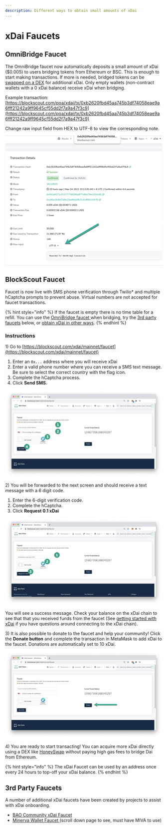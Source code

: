 ```yaml
---
description: Different ways to obtain small amounts of xDai
---
```


# xDai Faucets

## OmniBridge Faucet

The OmniBridge faucet now automatically deposits a small amount of xDai \($0.005\) to users bridging tokens from Ethereum or BSC. This is enough to start making transactions. If more is needed, bridged tokens can be [swapped on a DEX](../../about-xdai/project-spotlights/#defi) for additional xDai. Only empty wallets \(non-contract wallets with a 0 xDai balance\) receive xDai when bridging. 

Example transaction: [https://blockscout.com/poa/xdai/tx/0xb2620fbd45aa745b3df74058eae9a6fff21242a9ff9645cf55dd2f7a9a47f3c9](https://blockscout.com/poa/xdai/tx/0xb2620fbd45aa745b3df74058eae9a6fff21242a9ff9645cf55dd2f7a9a47f3c9)

Change raw input field from HEX to UTF-8 to view the corresponding note. 

![](../../.gitbook/assets/omni-capture.png)

## BlockScout Faucet

Faucet is now live with SMS phone verification through Twilio\* and multiple hCaptcha prompts to prevent abuse. Virtual numbers are not accepted for faucet transactions.

{% hint style="info" %}
If the faucet is empty there is no time table for a refill. You can use the [OmniBridge faucet ](xdai-faucet.md#blockscout-faucet)when bridging, try the [3rd party faucets](xdai-faucet.md#3rd-party-faucets) below, or [obtain xDai in other ways](../getting-started-with-xdai.md#2-get-a-little-xdai).
{% endhint %}

### Instructions

1\) Go to [https://blockscout.com/xdai/mainnet/faucet](https://blockscout.com/xdai/mainnet/faucet)

1. Enter an `0x...` address where you will receive xDai
2. Enter a valid phone number where you can receive a SMS text message. Be sure to select the correct country with the flag icon.
3. Complete the hCaptcha process.
4. Click **Send SMS.**

![](../../.gitbook/assets/f1.png)

2\) You will be forwarded to the next screen and should receive a text message with a 6 digit code.

1. Enter the 6-digit verification code.
2. Complete the hCaptcha.
3. Click **Request 0.1 xDai**

![](../../.gitbook/assets/f2.png)

You will see a success message. Check your balance on the xDai chain to see that that you received funds from the faucet \(See [getting started with xDai](../getting-started-with-xdai.md) if you have questions around connecting to the xDai chain\).

3\) It is also possible to donate to the faucet and help your community! Click the **Donate button** and complete the transaction in MetaMask to add xDai to the faucet. Donations are automatically set to 10 xDai.

![](../../.gitbook/assets/f3.png)

4\) You are ready to start transacting! You can acquire more xDai directly using a DEX like [HoneySwap](https://honeyswap.org/) without paying high gas fees to bridge Dai from Ethereum.

{% hint style="info" %}
The xDai Faucet can be used by an address once every 24 hours to top-off your xDai balance.
{% endhint %}

## 3rd Party Faucets

A number of additional xDai faucets have been created by projects to assist with xDai onboarding.

* [BAO Community xDai Faucet](https://xdai-app.herokuapp.com/faucet)
* [Minerva Wallet Faucet ](https://minerva.digital/)\(scroll down page to see, must have MIVA to use\)

